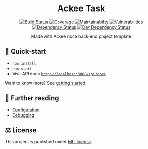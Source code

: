 <div align="center">

# Ackee Task

[![Build Status](https://img.shields.io/travis/com/AckeeCZ/node-template/master.svg?style=flat-square)](https://travis-ci.com/AckeeCZ/node-template)
[![Coverage](https://img.shields.io/codeclimate/coverage/AckeeCZ/node-template.svg?style=flat-square)](https://codeclimate.com/github/AckeeCZ/node-template)
[![Maintainability](https://img.shields.io/codeclimate/maintainability/AckeeCZ/node-template.svg?style=flat-square)](https://codeclimate.com/github/AckeeCZ/node-template)
[![Vulnerabilities](https://img.shields.io/snyk/vulnerabilities/github/AckeeCZ/node-template.svg?style=flat-square)](https://snyk.io/test/github/AckeeCZ/node-template?targetFile=package.json)
[![Dependency Status](https://img.shields.io/david/AckeeCZ/node-template.svg?style=flat-square)](https://david-dm.org/AckeeCZ/node-template)
[![Dev Dependency Status](https://img.shields.io/david/dev/AckeeCZ/node-template.svg?style=flat-square)](https://david-dm.org/AckeeCZ/node-template?type=dev)

Made with Ackee node back-end project template

</div>

## :rocket: Quick-start

- `npm install`
- `npm start`
- Visit API docs [`http://localhost:3000/api/docs`](http://localhost:3000/api/docs)

Want to know more? See [getting started](./docs/getting-started.md).

## :book: Further reading

- [Configuration](./docs/config.md)
- [Debugging](./docs/debug.md)

## ⚖️ License

This project is published under [MIT license](./LICENSE).
